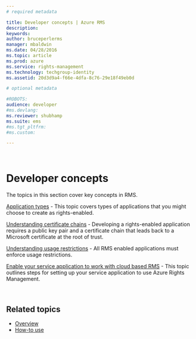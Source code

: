 ```yaml
---
# required metadata

title: Developer concepts | Azure RMS
description:
keywords:
author: bruceperlerms
manager: mbaldwin
ms.date: 04/28/2016
ms.topic: article
ms.prod: azure
ms.service: rights-management
ms.technology: techgroup-identity
ms.assetid: 20d3d9a4-f66e-4dfa-8c76-29e18f49eb0d

# optional metadata

#ROBOTS:
audience: developer
#ms.devlang:
ms.reviewer: shubhamp
ms.suite: ems
#ms.tgt_pltfrm:
#ms.custom:

---
```


﻿
# Developer concepts

The topics in this section cover key concepts in RMS.

[Application types](application_types.md) - This topic covers types of applications that you might choose to create as rights-enabled.

[Understanding certificate chains](understanding_certificate_chains.md) - Developing a rights-enabled application requires a public key pair and a certificate chain that leads back to a Microsoft certificate at the root of trust.

[Understanding usage restrictions](understanding_usage_restrictions.md) - All RMS enabled applications must enforce usage restrictions.

[Enable your service application to work with cloud based RMS](how_to_use_file_api_with_aadrm__cloud_.md) - This topic outlines steps for setting up your service application to use Azure Rights Management.

 

## Related topics ##
- [Overview](ad_rms_overview.md)
- [How-to use](how_to_use_msipc.md)
 

 
